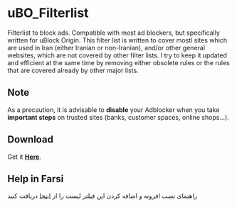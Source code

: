 # uBO_Filterlist
Filterlist to block ads. Compatible with most ad blockers, but specifically written for uBlock Origin. This filter list is written to cover mostl sites which are used in Iran (either Iranian or non-Iranian), and/or other general websites, which are not covered by other filter lists. I try to keep it updated and efficient at the same time by removing either obsolete rules or the rules that are covered already by other major lists.

## Note 
As a precaution, it is advisable to **disable** your Adblocker when you take **important steps** on trusted sites (banks, customer spaces, online shops...).

## Download
Get it [**Here**](https://raw.githubusercontent.com/nimasaj/uBO_Filterlist/master/BLF.txt).


## Help in Farsi
راهنمای نصب افزونه و اضافه کردن این فیلتر لیست را از [اینجا](http://nimasa.net/uBO_installation_help_Farsi.pdf) دریافت کنید
